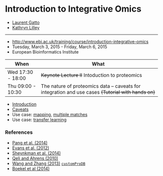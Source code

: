 # Introduction to Integrative Omics


- [Laurent Gatto](http://cpu.sysbiol.cam.ac.uk/)
- [Kathryn Lilley](http://proteomics.bio.cam.ac.uk/)

---

- http://www.ebi.ac.uk/training/course/introduction-integrative-omics
- Tuesday, March 3, 2015 - Friday, March 6, 2015
- European Bioinformatics Institute

| When              | What                                              |
|-------------------|---------------------------------------------------|
| Wed 17:30 - 18:00 |  ~~Keynote Lecture II~~ Intoduction to proteomics |
| Thu 09:00 - 10:30 | The nature of proteomics data – caveats for integration and use cases ~~(Tutorial with hands on)~~ |

- [Introduction](./proteomics.md)
- [Caveats](./caveats.md)
- Use case: [mapping](./mapping.md), [multiple matches](./mapping2.md)
- Use case: [transfer learning](./transfer-learning.md)


### References

- [Pang et al. (2014)](http://www.ncbi.nlm.nih.gov/pubmed/24152167)
- [Evans et al. (2012)](http://www.ncbi.nlm.nih.gov/pubmed/23142869)
- [Sheynkman et al. (2014)](http://www.ncbi.nlm.nih.gov/pubmed/25149441)
- [Qeli and Ahrens (2010)](http://www.ncbi.nlm.nih.gov/pubmed/20622826)
- [Wang and Zhang (2013)](http://www.ncbi.nlm.nih.gov/pubmed/24058055) [`customProDB`](http://bioconductor.org/packages/release/bioc/html/customProDB.html)
- [Boekel et al (2014)](http://www.ncbi.nlm.nih.gov/pubmed/25658277)


